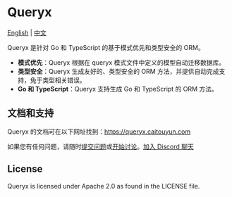 # Queryx

[English](README.md) | [中文](README_zh.md)

Queryx 是针对 Go 和 TypeScript 的基于模式优先和类型安全的 ORM。

- **模式优先**：Queryx 根据在 queryx 模式文件中定义的模型自动迁移数据库。
- **类型安全**：Queryx 生成友好的、类型安全的 ORM 方法，并提供自动完成支持，免于类型相关错误。
- **Go 和 TypeScript**：Queryx 支持生成 Go 和 TypeScript 的 ORM 方法。

## 文档和支持

Queryx 的文档可在以下网址找到：https://queryx.caitouyun.com

如果您有任何问题，请随时[提交问题](https://github.com/swiftcarrot/queryx/issues)或[开始讨论](https://github.com/swiftcarrot/queryx/discussions)。[加入 Discord 聊天](https://discord.gg/QUTxjJBRfA)

## License

Queryx is licensed under Apache 2.0 as found in the LICENSE file.
